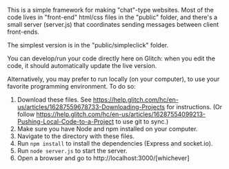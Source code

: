 This is a simple framework for making "chat"-type websites. Most of the code lives in "front-end" html/css files in the "public" folder, and there's a small server (server.js) that coordinates sending messages between client front-ends.

The simplest version is in the "public/simpleclick" folder.

You can develop/run your code directly here on Glitch: when you edit the code, it should automatically update the live version.

Alternatively, you may prefer to run locally (on your computer), to use your favorite programming environment. To do so:
1) Download these files. See https://help.glitch.com/hc/en-us/articles/16287559678733-Downloading-Projects for instructions. (Or follow https://help.glitch.com/hc/en-us/articles/16287554099213-Pushing-Local-Code-to-a-Project to use git to sync.)
2) Make sure you have Node and npm installed on your computer.
3) Navigate to the directory with these files.
4) Run `npm install` to install the dependencies (Express and socket.io).
5) Run `node server.js` to start the server.
6) Open a browser and go to http://localhost:3000/[whichever]